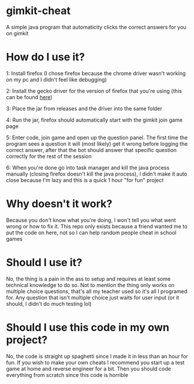 # gimkit-cheat
A simple java program that automaticity clicks the correct answers for you on gimkit

# How do I use it?
1: Install firefox (I chose firefox because the chrome driver wasn't working on my pc and I didn't feel like debugging)

2: Install the gecko driver for the version of firefox that you're using (this can be found [here](https://github.com/mozilla/geckodriver/releases))

3: Place the jar from releases and the driver into the same folder

4: Run the jar, firefox should automatically start with the gimkit join game page

5: Enter code, join game and open up the question panel. The first time the program sees a question it will (most likely) get it wrong before logging the correct answer, after that the bot should answer that specific question correctly for the rest of the session

6: When you're done go into task manager and kill the java process manually (closing firefox doesn't kill the java process), I didn't make it auto close because I'm lazy and this is a quick 1 hour "for fun" project

# Why doesn't it work?
Because you don't know what you're doing, I won't tell you what went wrong or how to fix it. This repo only exists because a friend wanted me to put the code on here, not so I can help random people cheat in school games

# Should I use it?
No, the thing is a pain in the ass to setup and requires at least some technical knowledge to do so. Not to mention the thing only works on multiple choice questions, that's all my teacher used so it's all I programed for. Any question that isn't multiple choice just waits for user input (or it should, I didn't do much testing lol)

# Should I use this code in my own project?
No, the code is straight up spaghetti since I made it in less than an hour for fun. If you wish to make your own cheats I recommend you start up a test game at home and reverse engineer for a bit. Then you should code everything from scratch since this code is horrible
